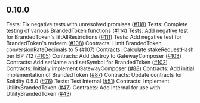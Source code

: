 ## 0.10.0

Tests: Fix negative tests with unresolved promises ([#118](https://github.com/OpenSTFoundation/brandedtoken-contracts/pull/118))
Tests: Complete testing of various BrandedToken functions ([#114](https://github.com/OpenSTFoundation/brandedtoken-contracts/pull/114))
Tests: Add negative test for BrandedToken's liftAllRestrictions ([#111](https://github.com/OpenSTFoundation/brandedtoken-contracts/pull/111))
Tests: Add negative test for BrandedToken's redeem ([#108](https://github.com/OpenSTFoundation/brandedtoken-contracts/pull/108))
Contracts: Limit BrandedToken conversionRateDecimals to 5 ([#107](https://github.com/OpenSTFoundation/brandedtoken-contracts/pull/107))
Contracts: Calculate stakeRequestHash per EIP 712 ([#105](https://github.com/OpenSTFoundation/brandedtoken-contracts/pull/105))
Contracts: Add destroy to GatewayComposer ([#103](https://github.com/OpenSTFoundation/brandedtoken-contracts/pull/103))
Contracts: Add setName and setSymbol for BrandedToken ([#102](https://github.com/OpenSTFoundation/brandedtoken-contracts/pull/102))
Contracts: Initially implement GatewayComposer ([#88](https://github.com/OpenSTFoundation/brandedtoken-contracts/pull/88))
Contracts: Add initial implementation of BrandedToken ([#87](https://github.com/OpenSTFoundation/brandedtoken-contracts/pull/87))
Contracts: Update contracts for Solidity 0.5.0 ([#76](https://github.com/OpenSTFoundation/brandedtoken-contracts/pull/76))
Tests: Test Internal ([#51](https://github.com/OpenSTFoundation/brandedtoken-contracts/pull/51))
Contracts: Implement UtilityBrandedToken ([#47](https://github.com/OpenSTFoundation/brandedtoken-contracts/pull/47))
Contracts: Add Internal for use with UtilityBrandedToken ([#43](https://github.com/OpenSTFoundation/brandedtoken-contracts/pull/43))
